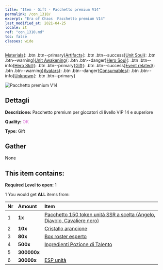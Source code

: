 ```yaml
---
title: "Item - Gift - Pacchetto premium V14"
permalink: /con_1310/
excerpt: "Era of Chaos  Pacchetto premium V14"
last_modified_at: 2021-04-25
locale: it
ref: "con_1310.md"
toc: false
classes: wide
---
```

 [Materials](/ItemsIT/){: .btn .btn--primary}[Artifacts](/ItemsIT/Artifacts/){: .btn .btn--success}[Unit Soul](/ItemsIT/UnitSoul/){: .btn .btn--warning}[Unit Awakening](/ItemsIT/UnitAwakening/){: .btn .btn--danger}[Hero Soul](/ItemsIT/HeroSoul/){: .btn .btn--info}[Hero Skill](/ItemsIT/HeroSkill/){: .btn .btn--primary}[Gift](/ItemsIT/Gift/){: .btn .btn--success}[Event related](/ItemsIT/Events/){: .btn .btn--warning}[Avatars](/ItemsIT/Avatars/){: .btn .btn--danger}[Consumables](/ItemsIT/Consumables/){: .btn .btn--info}[Unknown](/ItemsIT/Unknown/){: .btn .btn--primary}

 ![Pacchetto premium V14](/images/t/i_905014.png)

## Dettagli
 **Descrizione:** Pacchetto premium per giocatori di livello VIP 14 e superiore

 **Quality:** <span style="color: #DA70D6">OK</span>

 **Type:** Gift

## Gather

  None

## This item contains:

 **Required Level to open:** 1

 1 You would get **ALL** items  from:

  | Nr | Amount |     Item    |
  |:---|:-------|:------------|
  | 1 |  **1x** | [Pacchetto 150 token unità SSR a scelta (Angelo, Diavolo, Cavaliere nero)](/ItemsIT/con_1322/) |  | 
  | 2 |  **10x** | [Cristallo arancione](/ItemsIT/con_730/) |  | 
  | 3 |  **80x** | [Box roster esperto](/ItemsIT/con_776/) |  | 
  | 4 |  **500x** | [Ingredienti Pozione di Talento](/ItemsIT/con_1120/) |  | 
  | 5 |  **300000x** | <i class="fas fa-coins"/> |  | 
  | 6 |  **30000x** | [ESP unità](/ItemsIT/con_902/) |  | 
